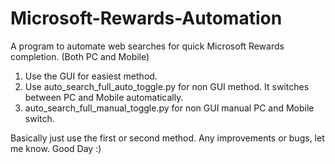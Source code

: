 # Microsoft-Rewards-Automation
A program to automate web searches for quick Microsoft Rewards completion. (Both PC and Mobile)


1. Use the GUI for easiest method.
2. Use auto_search_full_auto_toggle.py for non GUI method. It switches between PC and Mobile automatically.
3. auto_search_full_manual_toggle.py for non GUI manual PC and Mobile switch.

Basically just use the first or second method. 
Any improvements or bugs, let me know. 
Good Day :)
